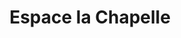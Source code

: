 ---
title: "Espace la Chapelle"
url: /la-chapelle-saint-aubin/espace-la-chapelle/
shop: Kleidung
---